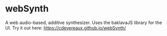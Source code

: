 # webSynth
A web audio-based, additive synthesizer. Uses the baklavaJS library for the UI. Try it out here: https://cdevereaux.github.io/webSynth/
